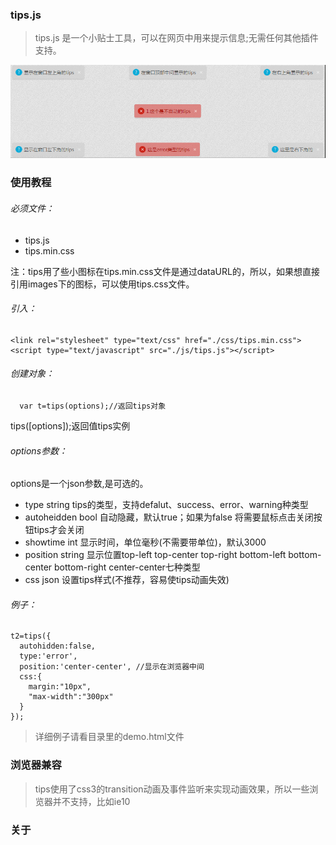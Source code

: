### tips.js
> tips.js 是一个小贴士工具，可以在网页中用来提示信息;无需任何其他插件支持。

![image](https://github.com/mengdu/tips/raw/master/jietu.png)

### 使用教程
###### 必须文件：
  + tips.js        
  + tips.min.css

注：tips用了些小图标在tips.min.css文件是通过dataURL的，所以，如果想直接引用images下的图标，可以使用tips.css文件。

###### 引入：
  ```
  <link rel="stylesheet" type="text/css" href="./css/tips.min.css">
  <script type="text/javascript" src="./js/tips.js"></script>

  ```
###### 创建对象：
```
  var t=tips(options);//返回tips对象
```
tips([options]);返回值tips实例
###### options参数：
  options是一个json参数,是可选的。

  + type string tips的类型，支持defalut、success、error、warning种类型
  + autoheidden bool 自动隐藏，默认true；如果为false 将需要鼠标点击关闭按钮tips才会关闭
  + showtime int 显示时间，单位毫秒(不需要带单位)，默认3000
  + position string	显示位置top-left top-center top-right bottom-left bottom-center bottom-right center-center七种类型
  + css json 设置tips样式(不推荐，容易使tips动画失效)

###### 例子：

```
t2=tips({
  autohidden:false,					
  type:'error',							
  position:'center-center',	//显示在浏览器中间
  css:{											
    margin:"10px",
    "max-width":"300px"
  }
});
```
>详细例子请看目录里的demo.html文件

### 浏览器兼容

> tips使用了css3的transition动画及事件监听来实现动画效果，所以一些浏览器并不支持，比如ie10

### 关于
